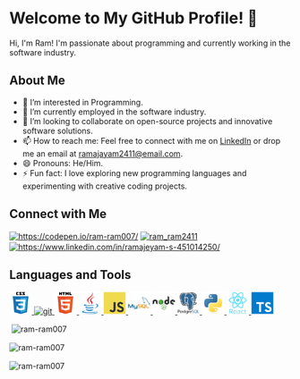 # Welcome to My GitHub Profile! 👋

Hi, I'm Ram! I'm passionate about programming and currently working in the software industry.

## About Me

- 👀 I’m interested in Programming.
- 🌱 I’m currently employed in the software industry.
- 💞️ I’m looking to collaborate on open-source projects and innovative software solutions.
- 📫 How to reach me: Feel free to connect with me on [LinkedIn](https://www.linkedin.com/in/ramajeyam-s-451014250/) or drop me an email at ramajayam2411@email.com.
- 😄 Pronouns: He/Him.
- ⚡ Fun fact: I love exploring new programming languages and experimenting with creative coding projects.

## Connect with Me

<p align="left">
<a href="https://codepen.io/https://codepen.io/ram-ram007/" target="blank"><img align="center" src="https://raw.githubusercontent.com/rahuldkjain/github-profile-readme-generator/master/src/images/icons/Social/codepen.svg" alt="https://codepen.io/ram-ram007/" height="30" width="40" /></a>
<a href="https://twitter.com/ram_ram2411" target="blank"><img align="center" src="https://raw.githubusercontent.com/rahuldkjain/github-profile-readme-generator/master/src/images/icons/Social/twitter.svg" alt="ram_ram2411" height="30" width="40" /></a>
<a href="https://linkedin.com/in/https://www.linkedin.com/in/ramajeyam-s-451014250/" target="blank"><img align="center" src="https://raw.githubusercontent.com/rahuldkjain/github-profile-readme-generator/master/src/images/icons/Social/linked-in-alt.svg" alt="https://www.linkedin.com/in/ramajeyam-s-451014250/" height="30" width="40" /></a>
</p>

## Languages and Tools

<p align="left"> <a href="https://www.w3schools.com/css/" target="_blank" rel="noreferrer"> <img src="https://raw.githubusercontent.com/devicons/devicon/master/icons/css3/css3-original-wordmark.svg" alt="css3" width="40" height="40"/> </a> <a href="https://git-scm.com/" target="_blank" rel="noreferrer"> <img src="https://www.vectorlogo.zone/logos/git-scm/git-scm-icon.svg" alt="git" width="40" height="40"/> </a> <a href="https://www.w3.org/html/" target="_blank" rel="noreferrer"> <img src="https://raw.githubusercontent.com/devicons/devicon/master/icons/html5/html5-original-wordmark.svg" alt="html5" width="40" height="40"/> </a> <a href="https://www.java.com" target="_blank" rel="noreferrer"> <img src="https://raw.githubusercontent.com/devicons/devicon/master/icons/java/java-original.svg" alt="java" width="40" height="40"/> </a> <a href="https://developer.mozilla.org/en-US/docs/Web/JavaScript" target="_blank" rel="noreferrer"> <img src="https://raw.githubusercontent.com/devicons/devicon/master/icons/javascript/javascript-original.svg" alt="javascript" width="40" height="40"/> </a> <a href="https://www.mysql.com/" target="_blank" rel="noreferrer"> <img src="https://raw.githubusercontent.com/devicons/devicon/master/icons/mysql/mysql-original-wordmark.svg" alt="mysql" width="40" height="40"/> </a> <a href="https://nodejs.org" target="_blank" rel="noreferrer"> <img src="https://raw.githubusercontent.com/devicons/devicon/master/icons/nodejs/nodejs-original-wordmark.svg" alt="nodejs" width="40" height="40"/> </a> <a href="https://www.postgresql.org" target="_blank" rel="noreferrer"> <img src="https://raw.githubusercontent.com/devicons/devicon/master/icons/postgresql/postgresql-original-wordmark.svg" alt="postgresql" width="40" height="40"/> </a> <a href="https://www.python.org" target="_blank" rel="noreferrer"> <img src="https://raw.githubusercontent.com/devicons/devicon/master/icons/python/python-original.svg" alt="python" width="40" height="40"/> </a> <a href="https://reactjs.org/" target="_blank" rel="noreferrer"> <img src="https://raw.githubusercontent.com/devicons/devicon/master/icons/react/react-original-wordmark.svg" alt="react" width="40" height="40"/> </a> <a href="https://www.typescriptlang.org/" target="_blank" rel="noreferrer"> <img src="https://raw.githubusercontent.com/devicons/devicon/master/icons/typescript/typescript-original.svg" alt="typescript" width="40" height="40"/> </a> </p>

<p>&nbsp;<img align="center" src="https://github-readme-stats.vercel.app/api?username=ram-ram007&show_icons=true&locale=en" alt="ram-ram007" /></p>

<p><img align="center" src="https://github-readme-streak-stats.herokuapp.com/?user=ram-ram007&" alt="ram-ram007" /></p>

<p><img align="center" src="https://github-readme-stats-sigma-five.vercel.app/api/top-langs/?username=ram-ram007&" alt="ram-ram007" /></p>


